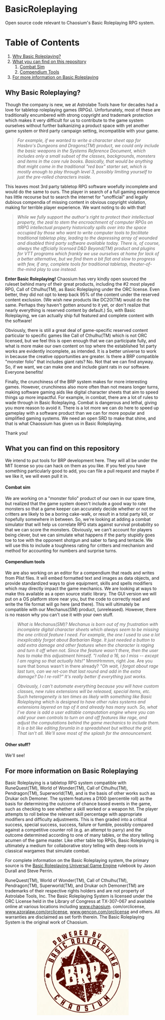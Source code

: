 # BasicRoleplaying
Open source code relevant to Chaosium's Basic Roleplaying RPG system.

# Table of Contents
1. [Why Basic Roleplaying?](#why-basic-roleplaying)
2. [What you can find on this repository](#what-you-can-find-on-this-repository)
	1. [Combat Sim](#combat-sim)
	2. [Compendium Tools](#compendium-tools)
3. [For more information on Basic Roleplaying](#more)


## Why Basic Roleplaying? <a name="why-basic-roleplaying">

Though the company is new, we at Astrolabe Tools have for decades had a love for tabletop
roleplaying games (RPGs). Unfortunately, most of these are traditionally encumbered with
strong copyright and trademark protection which makes it very difficult for us to
contribute to the game system ourselves without further balkanizing a product space with
yet another game system or third party campaign setting, incompatible with your game. 

> _For example, if we wanted to write a character sheet app for Hasbro's Dungeons and 
Dragons(TM) product, we could only include the basic weapons in the Systems Reference
Document, which includes only a small subset of the classes, backgrounds, monsters and
items in the core rule books. Basically, that would be anything that might come in the
traditional "red box" starter set, which is mostly enough to play through level 3,
possibly limiting yourself to just the pre-rolled characters inside._

This leaves most 3rd party tabletop RPG software woefully incomplete and would do the same
to ours. The player in search of a full gaming experience has little recourse but to
search the internet for "unofficial" and legally dubious compendia of missing content in
obvious copyright violation, making for terrible player experience. We want noting to do
with that!

> _While we fully support the author's right to protect their intellectual property,
the zeal to stem the encroachment of computer RPGs on ttRPG intellectual property
historically spills over into the space occupied by those who want to write computer tools
to facilitate traditional tabletop play, leading to the depressing array of wounded and
disabled third party software available today. There is, of course, always the officially
licensed D&D Beyond(TM) product and plugins for VTT programs which frankly we use ourselves
at home for lack of a better alternative, but we find them a bit flat and slow to progress
with few, if any, complete tools for traditional tabletop, theater-of-the-mind play to use
instead._

**Enter Basic Roleplaying!**  Chaosium has very kindly open sourced the ruleset behind many 
of their great products, including the #2 most played RPG, Call of Cthulhu(TM), as Basic
Roleplaying under the ORC license. Even better, they did not opt to keep back 95% of the 
content under the reserved content exclusion. (We wish new products like DC20(TM) would do
the same. Perhaps they haven't gotten around to it yet, or don't realize that nearly
everything is reserved content by default.)  So, with Basic Roleplaying, we can actually
ship full featured and complete content with the software!  

Obviously, there is still a great deal of game-specific reserved content particular to
specific games like Call of Cthulhu(TM) which is not ORC licensed, but we feel this is
open enough that we can participate fully, and what is more make our own content on top
where the established 1st party works are evidently incomplete, as intended.  It is a
better universe to work in because the creative opportunities are greater.  Is there a BRP
compatible "monster folio" that includes giant rats? No. Not that we can find anyway. So,
if we want, we can make one and include giant rats in our software. Everyone benefits!

Finally, the crunchiness of the BRP system makes for more interesting games. However, 
crunchiness also more often than not means longer turns, making software gaming aids 
like digital character sheets that aim to speed things up more impactful. For example, in
combat, there are a lot of rules to wade through in Basic Roleplaying. Combat is dangerous
and lethal, giving you more reason to avoid it. There is a lot more we can do here to
speed up gameplay with a software product than we can for more popular and simplified
gaming systems. We need an open SRD to make that shine, and that is what Chaossium has
given us in Basic Roleplaying.
 
Thank you! 


## What you can find on this repository  <a name="what-you-can-find-on-this-repository">
 
We intend to put tools for BRP development here. They will all be under the MIT license
so you can hack on them as you like. If you feel you have something particularly good 
to add, you can file a pull request and maybe if we like it, we will even pull it in.


#### Combat sim <a name="combat-sim">
We are working on a "monster folio" product of our own in our spare time, but realized 
that the game system doesn't include a good way to rate monsters so that a game keeper can
accurately decide whether or not the critters are likely to be a boring cake-walk, or 
result in a total party kill, or hopefully somewhere in between. So, we're looking at 
adding a combat simulator that will help us correlate RPG stats against survival probability
so that we can score the monsters. Obviously, we can't account for players being clever,
but we can simulate what happens if the party stupidly goes toe to toe with the opponent
shotgun and saber to fang and tentacle. We will use this to include a toughness rating for
critters and mechanism and method for accounting for numbers and surprise turns.

#### Compendium tools <a name="compendium-tools">
We are also working on an editor for a compendium that reads and writes from Plist files. 
It will embed formatted text and images as data objects, and provide standardized ways to
give equipment, skills and spells modifiers which may directly impact the game mechanics.
We are looking at ways to make this available as a open source static library.  The GUI
version we will put on a OS platform store near you, but the code to correctly read and
write the file format will go here (and there).  This will ultimately be compatible with
our Mechanus(SM) product, (unreleased). However, there is no reason why you can't use it
with your own stuff.

>_What is Mechanus(SM)?  Mechanus is born out of my frustration with incomplete digital
character sheets which always seem to be missing the one critical feature I need. For
example, the one I used to use a lot inexplicably forgot about Barbarian Rage. It 
just needed a button to add extra damage and other features when the character is raging
and turn it off when not. Since the feature wasn't there, then the user has to make this
adjustment himself. "I rolled a 16, so I miss -- except I am raging so that actually hits!"_
MmmHrmmm, right Joe. Are you sure that bonus wasn't in there already? _"Oh wait, I forgot
about rage last turn, can we ret-con that last round and add in the extra damage? Do I
re-roll?" It's really better if everything just works._

>_Obviously, I can't automate everything because you will have custom classes, new rules
extensions will be released, special items, etc. Such heterogeneity is ten times as likely
with something like Basic Roleplaying which is designed to have other rules systems and
extensions layered on top of it and already has many such. So, what I've done is add a
user editable computation engine where you can add your own controls to turn on and off
features like rage, and adjust the computations behind the game mechanics to include them.
It is a bit like editing forumla in a spreadsheet but without the grid.  That isn't all. 
We'll save most of the splash for the announcement._


#### Other stuff?
We'll see!


## For more information on Basic Roleplaying <a name="more">
Basic Roleplaying is a tabletop RPG system compatible with RuneQuest(TM), World of
Wonder(TM), Call of Cthulhu(TM), Pendragon(TM), Superworld(TM), and is the basis of other
works such as Drukar och Demoner. The system features a D100 (percentile roll) as the 
basis for determining the outcome of chance based events in the game, such as checking
to see whether a skill worked or a weapon hit. The player attempts to roll below the 
relevant skill percentage with appropriate modifiers and difficulty adjustments. This is 
then graded into a critical success, special success, success, failure or fumble, possibly
compared against a competitive counter roll (e.g. an attempt to parry) and the outcome 
determined according to one of many tables, or the story telling acumen of the game master.
Like other table top RPGs, Basic Roleplaying is ultimately a medium for collaborative 
story telling with deep roots in classical wargames that simulate combat.  

For complete information on the Basic Roleplaying system, the primary source is the 
[Basic Roleplaying Universal Game Engine](https://www.chaosium.com/basic-roleplaying/)
rulebook by Jason Durall and Steve Perrin. 

RuneQuest(TM), World of Wonder(TM), Call of Cthulhu(TM), Pendragon(TM), Superworld(TM),
and Drukar och Demoner(TM) are trademarks of their respective rights holders and are not
property of Astrolabe Tools, Inc.  The Basic Roleplaying System is licensed under the ORC
License held in the Library of Congress at TX-307-067 and available online at various
locations including www.chaosium. com/orclicense, www.azoralaw.com/orclicense,
www.gencon.com/orclicense and others. All warranties are disclaimed as set forth therein.
The Basic Roleplaying System is the original work of Chaosium.

<center><img src="BasicRoleplayingCredit.png" width="298" height="280"></center>
